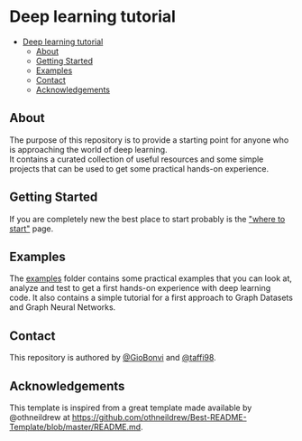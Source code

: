 # Deep learning tutorial

- [Deep learning tutorial](#deep-learning-tutorial)
  - [About](#about)
  - [Getting Started](#getting-started)
  - [Examples](#examples)
  - [Contact](#contact)
  - [Acknowledgements](#acknowledgements)

## About

The purpose of this repository is to provide a starting point for anyone who is approaching the world of deep learning.  
It contains a curated collection of useful resources and some simple projects that can be used to get some practical hands-on experience.

## Getting Started

If you are completely new the best place to start probably is the ["where to start"](resources/where-to-start.md) page.

## Examples

The [examples](examples) folder contains some practical examples that you can look at, analyze and test to get a first hands-on experience with deep learning code.
It also contains a simple tutorial for a first approach to Graph Datasets and Graph Neural Networks.

## Contact 

This repository is authored by [@GioBonvi](https://github.com/GioBonvi) and [@taffi98](https://github.com/taffi98).

## Acknowledgements

This template is inspired from a great template made available by @othneildrew at https://github.com/othneildrew/Best-README-Template/blob/master/README.md. 
